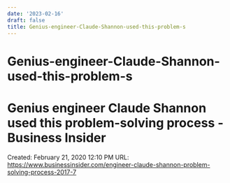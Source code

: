 ```yaml
---
date: '2023-02-16'
draft: false
title: Genius-engineer-Claude-Shannon-used-this-problem-s
---
```


# Genius-engineer-Claude-Shannon-used-this-problem-s

# Genius engineer Claude Shannon used this problem-solving process - Business Insider
Created: February 21, 2020 12:10 PM
URL: https://www.businessinsider.com/engineer-claude-shannon-problem-solving-process-2017-7
